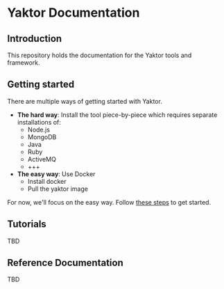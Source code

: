 # Yaktor Documentation

## Introduction

This repository holds the documentation for the Yaktor tools and framework.

## Getting started

There are multiple ways of getting started with Yaktor. 

- **The hard way**: Install the tool piece-by-piece which requires separate installations of:
  - Node.js
  - MongoDB
  - Java
  - Ruby
  - ActiveMQ
  - +++
- **The easy way**: Use Docker
  - Install docker
  - Pull the yaktor image

For now, we'll focus on the easy way. Follow [these steps](DockerInstall.md) to get started.

## Tutorials

TBD

## Reference Documentation

TBD
